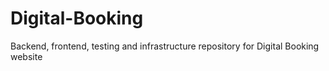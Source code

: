 # Digital-Booking
Backend, frontend, testing and infrastructure repository for Digital Booking website
